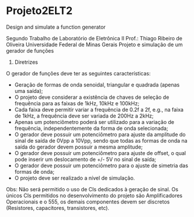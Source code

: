# Projeto2ELT2
Design and simulate a function generator

Segundo Trabalho de Laboratório de Eletrônica II
Prof.: Thiago Ribeiro de Oliveira
Universidade Federal de Minas Gerais
Projeto e simulação de um gerador de funções

1. Diretrizes

O gerador de funções deve ter as seguintes características:

- Geração de formas de onda senoidal, triangular e quadrada (apenas uma saída);
- O projeto deve considerar a existência de chaves de seleção de frequência para as faixas de 1kHz, 10kHz e 100kHz;
- Cada faixa deve permitir variar a frequência de 0.2f a 2f, e.g., na faixa de 1kHz, a frequência deve
ser variada de 200Hz a 2kHz;
- Apenas um potenciômetro poderá ser utilizado para a variação de frequência, independentemente da
forma de onda selecionada;
- O gerador deve possuir um potenciômetro para ajuste da amplitude do sinal de saída de 0Vpp a
10Vpp, sendo que todas as formas de onda na saída do gerador devem possuir a mesma amplitude;
- O gerador deve possuir um potenciômetro para ajuste de offset, o qual pode inserir um deslocamento
de +/- 5V no sinal de saída;
- O gerador deve possuir um potenciômetro para o ajuste de simetria das formas de onda;
- O projeto deve ser realizado a nível de simulação.

Obs: Não será permitido o uso de CIs dedicados à geração de sinal. Os únicos CIs permitidos no
desenvolvimento do projeto são Amplificadores Operacionais e o 555, os demais componentes devem
ser discretos (Resistores, capacitores, transistores, etc).
